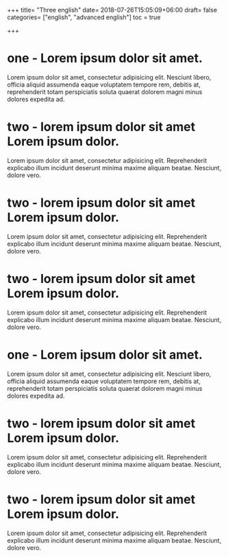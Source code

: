 +++
title= "Three english"
date= 2018-07-26T15:05:09+06:00
draft= false
categories= ["english", "advanced english"]
toc = true

+++  


# one - Lorem ipsum dolor sit amet.
Lorem ipsum dolor sit amet, consectetur adipisicing elit. Nesciunt libero, officia aliquid assumenda eaque voluptatem tempore rem, debitis at, reprehenderit totam perspiciatis soluta quaerat dolorem magni minus dolores expedita ad.

# two - lorem ipsum dolor sit amet Lorem ipsum dolor.
Lorem ipsum dolor sit amet, consectetur adipisicing elit. Reprehenderit explicabo illum incidunt deserunt minima maxime aliquam beatae. Nesciunt, dolore vero.


# two - lorem ipsum dolor sit amet Lorem ipsum dolor.
Lorem ipsum dolor sit amet, consectetur adipisicing elit. Reprehenderit explicabo illum incidunt deserunt minima maxime aliquam beatae. Nesciunt, dolore vero.

# two - lorem ipsum dolor sit amet Lorem ipsum dolor.
Lorem ipsum dolor sit amet, consectetur adipisicing elit. Reprehenderit explicabo illum incidunt deserunt minima maxime aliquam beatae. Nesciunt, dolore vero.

# one - Lorem ipsum dolor sit amet.
Lorem ipsum dolor sit amet, consectetur adipisicing elit. Nesciunt libero, officia aliquid assumenda eaque voluptatem tempore rem, debitis at, reprehenderit totam perspiciatis soluta quaerat dolorem magni minus dolores expedita ad.

# two - lorem ipsum dolor sit amet Lorem ipsum dolor.
Lorem ipsum dolor sit amet, consectetur adipisicing elit. Reprehenderit explicabo illum incidunt deserunt minima maxime aliquam beatae. Nesciunt, dolore vero.


# two - lorem ipsum dolor sit amet Lorem ipsum dolor.
Lorem ipsum dolor sit amet, consectetur adipisicing elit. Reprehenderit explicabo illum incidunt deserunt minima maxime aliquam beatae. Nesciunt, dolore vero.
